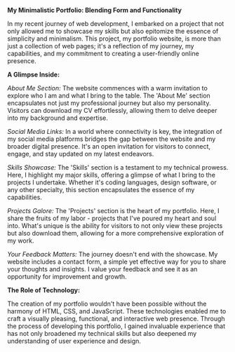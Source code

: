 **My Minimalistic Portfolio: Blending Form and Functionality**

In my recent journey of web development, I embarked on a project that not only allowed me to showcase my skills but also epitomize the essence of simplicity and minimalism. This project, my portfolio website, is more than just a collection of web pages; it's a reflection of my journey, my capabilities, and my commitment to creating a user-friendly online presence.

**A Glimpse Inside:**

*About Me Section:* The website commences with a warm invitation to explore who I am and what I bring to the table. The 'About Me' section encapsulates not just my professional journey but also my personality. Visitors can download my CV effortlessly, allowing them to delve deeper into my background and expertise.

*Social Media Links:* In a world where connectivity is key, the integration of my social media platforms bridges the gap between the website and my broader digital presence. It's an open invitation for visitors to connect, engage, and stay updated on my latest endeavors.

*Skills Showcase:* The 'Skills' section is a testament to my technical prowess. Here, I highlight my major skills, offering a glimpse of what I bring to the projects I undertake. Whether it's coding languages, design software, or any other specialty, this section encapsulates the essence of my capabilities.

*Projects Galore:* The 'Projects' section is the heart of my portfolio. Here, I share the fruits of my labor - projects that I've poured my heart and soul into. What's unique is the ability for visitors to not only view these projects but also download them, allowing for a more comprehensive exploration of my work.

*Your Feedback Matters:* The journey doesn't end with the showcase. My website includes a contact form, a simple yet effective way for you to share your thoughts and insights. I value your feedback and see it as an opportunity for improvement and growth.

**The Role of Technology:**

The creation of my portfolio wouldn't have been possible without the harmony of HTML, CSS, and JavaScript. These technologies enabled me to craft a visually pleasing, functional, and interactive web presence. Through the process of developing this portfolio, I gained invaluable experience that has not only broadened my technical skills but also deepened my understanding of user experience and design.


